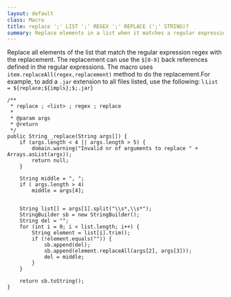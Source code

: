 ```yaml
---
layout: default
class: Macro
title: replace ';' LIST ';' REGEX ';' REPLACE (';' STRING)?
summary: Replace elements in a list when it matches a regular expression
---
```


Replace all elements of the list that match the regular expression regex with the replacement. The replacement can use the `$[0-9]` back references defined in the regular expressions. The macro uses `item.replaceAll(regex,replacement)` method to do the replacement.For example, to add a `.jar` extension to all files listed, use the following: \\</td>
`List = ${replace;${impls};$;.jar}`

	/**
	 * replace ; <list> ; regex ; replace
	 * 
	 * @param args
	 * @return
	 */
	public String _replace(String args[]) {
		if (args.length < 4 || args.length > 5) {
			domain.warning("Invalid nr of arguments to replace " + Arrays.asList(args));
			return null;
		}
		
		String middle = ", ";
		if ( args.length > 4)
			middle = args[4];
		

		String list[] = args[1].split("\\s*,\\s*");
		StringBuilder sb = new StringBuilder();
		String del = "";
		for (int i = 0; i < list.length; i++) {
			String element = list[i].trim();
			if (!element.equals("")) {
				sb.append(del);
				sb.append(element.replaceAll(args[2], args[3]));
				del = middle;
			}
		}

		return sb.toString();
	}
